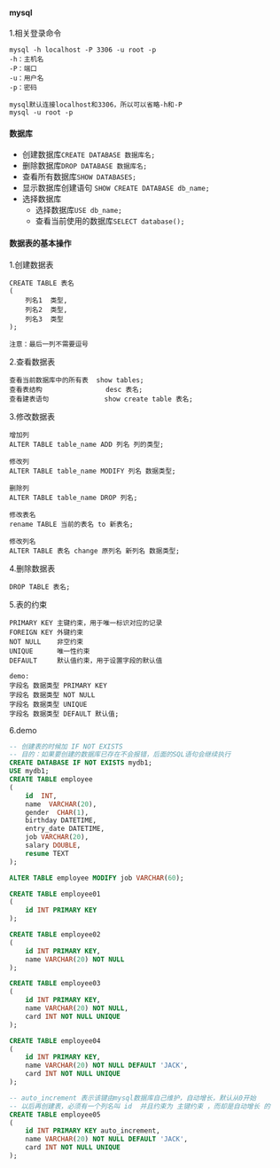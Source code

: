 #### mysql

1.相关登录命令

```
mysql -h localhost -P 3306 -u root -p
-h：主机名
-P：端口
-u：用户名
-p：密码

mysql默认连接localhost和3306，所以可以省略-h和-P
mysql -u root -p
```

#### 数据库

- 创建数据库```CREATE DATABASE 数据库名;```
- 删除数据库```DROP DATABASE 数据库名;```
- 查看所有数据库```SHOW DATABASES;```
- 显示数据库创建语句 ```SHOW CREATE DATABASE db_name;``` 
- 选择数据库
  + 选择数据库```USE db_name;```
  + 查看当前使用的数据库```SELECT database();```


#### 数据表的基本操作


1.创建数据表

```
CREATE TABLE 表名
(
    列名1  类型,
    列名2  类型,
    列名3  类型  
);

注意：最后一列不需要逗号
```

2.查看数据表

```
查看当前数据库中的所有表  show tables;
查看表结构                desc 表名;
查看建表语句              show create table 表名;

```

3.修改数据表

```
增加列
ALTER TABLE table_name ADD 列名 列的类型;

修改列
ALTER TABLE table_name MODIFY 列名 数据类型;

删除列
ALTER TABLE table_name DROP 列名;

修改表名
rename TABLE 当前的表名 to 新表名;

修改列名
ALTER TABLE 表名 change 原列名 新列名 数据类型;
```

4.删除数据表

```
DROP TABLE 表名;
```

5.表的约束

```
PRIMARY KEY	主键约束，用于唯一标识对应的记录
FOREIGN KEY	外键约束
NOT NULL	非空约束
UNIQUE		唯一性约束
DEFAULT		默认值约束，用于设置字段的默认值

demo:
字段名 数据类型 PRIMARY KEY
字段名 数据类型 NOT NULL
字段名 数据类型 UNIQUE
字段名 数据类型 DEFAULT 默认值;
```

6.demo

```sql
-- 创建表的时候加 IF NOT EXISTS
-- 目的：如果要创建的数据库已存在不会报错，后面的SQL语句会继续执行
CREATE DATABASE IF NOT EXISTS mydb1;
USE mydb1;
CREATE TABLE employee
(
    id  INT,
    name  VARCHAR(20),
    gender  CHAR(1),
    birthday DATETIME,
    entry_date DATETIME,
    job VARCHAR(20),
    salary DOUBLE,
    resume TEXT
);

ALTER TABLE employee MODIFY job VARCHAR(60);

CREATE TABLE employee01
(
    id INT PRIMARY KEY
);

CREATE TABLE employee02
(
    id INT PRIMARY KEY,
    name VARCHAR(20) NOT NULL
);

CREATE TABLE employee03
(
    id INT PRIMARY KEY,
    name VARCHAR(20) NOT NULL,
    card INT NOT NULL UNIQUE
);

CREATE TABLE employee04
(
    id INT PRIMARY KEY,
    name VARCHAR(20) NOT NULL DEFAULT 'JACK',
    card INT NOT NULL UNIQUE
);

-- auto_increment 表示该键由mysql数据库自己维护，自动增长，默认从0开始
-- 以后再创建表，必须有一个列名叫 id  并且约束为 主键约束 ，而却是自动增长 的
CREATE TABLE employee05
(
    id INT PRIMARY KEY auto_increment,
    name VARCHAR(20) NOT NULL DEFAULT 'JACK',
    card INT NOT NULL UNIQUE
);
```